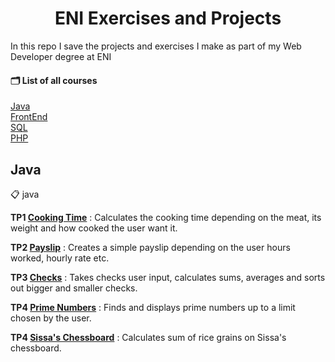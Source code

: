 <h1 align="center">ENI Exercises and Projects</h1>

In this repo I save the projects and exercises I make as part of my Web Developer degree at ENI

#### 🗂 List of all courses

[Java](#Java)  
[FrontEnd](#FrontEnd)  
[SQL](#SQL)  
[PHP](#PHP)  

## Java

📋 java

**TP1 [Cooking Time](https://github.com/afkus3r/eni-exercises/tree/main/java/CookingTime)** : 
Calculates the cooking time depending on the meat, its weight and how cooked the user want it.

**TP2 [Payslip](https://github.com/afkus3r/eni-exercises/tree/main/java/payslip)** : 
Creates a simple payslip depending on the user hours worked, hourly rate etc.

**TP3 [Checks](https://github.com/afkus3r/eni-exercises/tree/main/java/Checks)** : 
Takes checks user input, calculates sums, averages and sorts out bigger and smaller checks.

**TP4 [Prime Numbers](https://github.com/afkus3r/eni-exercises/tree/main/java/PrimeNumbers)** : 
Finds and displays prime numbers up to a limit chosen by the user.

**TP4 [Sissa's Chessboard](https://github.com/afkus3r/eni-exercises/tree/main/java/SissaChessboard)** : 
Calculates sum of rice grains on Sissa's chessboard.